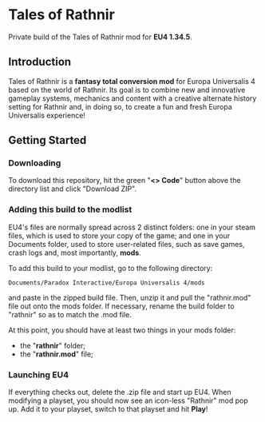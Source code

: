 # Tales of Rathnir

Private build of the Tales of Rathnir mod for **EU4 1.34.5**.

## Introduction

Tales of Rathnir is a **fantasy total conversion mod** for Europa Universalis 4 based on the world of Rathnir. Its goal is to combine new and innovative gameplay systems, mechanics and content with a creative alternate history setting for Rathnir and, in doing so, to create a fun and fresh Europa Universalis experience!

## Getting Started

### Downloading
To download this repository, hit the green "**<> Code**" button above the directory list and click "Download ZIP".

### Adding this build to the modlist

EU4's files are normally spread across 2 distinct folders: one in your steam files, which is used to store your copy of the game; and one in your Documents folder, used to store user-related files, such as save games, crash logs and, most importantly, **mods**.

To add this build to your modlist, go to the following directory:

```
Documents/Paradox Interactive/Europa Universalis 4/mods
```

and paste in the zipped build file. Then, unzip it and pull the "rathnir.mod" file out onto the mods folder. If necessary, rename the build folder to "rathnir" so as to match the .mod file.

At this point, you should have at least two things in your mods folder:
* the "**rathnir**" folder;
* the "**rathnir.mod**" file;

### Launching EU4

If everything checks out, delete the .zip file and start up EU4. When modifying a playset, you should now see an icon-less "Rathnir" mod pop up. Add it to your playset, switch to that playset and hit **Play**! 